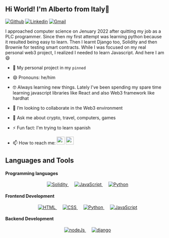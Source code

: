 ## Hi World! I'm Alberto from Italy👋

[![Github](https://img.shields.io/badge/-Github-000?style=flat&logo=Github&logoColor=white)](https://github.com/albeok)
[![Linkedin](https://img.shields.io/badge/-LinkedIn-blue?style=flat&logo=Linkedin&logoColor=white)](https://www.linkedin.com/in/alberto-t-876425203/)
[![Gmail](https://img.shields.io/badge/-Gmail-c14438?style=flat&logo=Gmail&logoColor=white)](mailto:albertotoscano997@gmail.com)

I approached computer science on Jenuary 2022 after quitting my job as a PLC programmer. Since then my first attempt was learning python because it resulted being easy to learn. Then I learnt Django too, Solidity and then Brownie for testing smart contracts. While I was focused on my real personal web3 project, I realized I needed to learn Javascript. And here I am 😄

- 🤖 My personal project in my `pinned`
- 😄 Pronouns: he/him
- 🤓 Always learning new things. Lately I've been spending my spare time learning javascript libraries like React and also Web3 framework like hardhat
- 👯 I’m looking to collaborate in the Web3 environment
- 💬 Ask me about crypto, travel, computers, games
- ⚡ Fun fact: I'm trying to learn spanish

- 📫 How to reach me:    [<img  height="25px" width="25px" src="https://img.icons8.com/color/48/000000/linkedin-circled--v1.png"/>](https://www.linkedin.com/in/alberto-t-876425203/)
   [<img height="25px" width="25px" src="https://img.icons8.com/fluency/48/000000/mail.png"/>](mailto:albertotoscano997@gmail.com)

## Languages and Tools

#### Programming languages
<p align="center"> 
  &emsp; 
  <a href="https://www.cprogramming.com/" target="_blank"> 
    <img alt="Solidity" src="https://img.shields.io/badge/-solidity-lightgrey">
  </a> 
  &emsp;
  <a href="https://developer.mozilla.org/en-US/docs/Web/JavaScript" target="_blank"> 
     <img alt="JavaScript" src="https://img.shields.io/badge/JavaScript%20-%23F7DF1E.svg?style=plastic&logo=javascript&logoColor=black">
   </a>
  &emsp;
   <a href="https://www.python.org" target="_blank">
    <img alt="Python" src="https://img.shields.io/badge/Python%20-%2314354C.svg?style=plastic&logo=python&logoColor=white">
  </a>
</p>

#### Frontend Development
<p align="center"> 
  &emsp; 
  <a href="https://www.w3.org/html/" target="_blank"> 
   <img alt="HTML" src="https://img.shields.io/badge/HTML5%20-%23E34F26.svg?style=plastic&logo=html5&logoColor=white">
  </a>   
  &emsp;
  <a href="https://www.w3schools.com/css/" target="_blank">
    <img alt="CSS" src="https://img.shields.io/badge/CSS%20-%231572B6.svg?style=plastic&logo=css3&logoColor=white">
  </a> 
  &emsp;
  <a href="https://www.python.org" target="_blank">
    <img alt="Python" src="https://img.shields.io/badge/react-%2361DAFB.svg?style=plastic&logo=React&logoColor=black">
  </a>
  &emsp;
  <a href="https://developer.mozilla.org/en-US/docs/Web/JavaScript" target="_blank"> 
     <img alt="JavaScript" src="https://img.shields.io/badge/JavaScript%20-%23F7DF1E.svg?style=plastic&logo=javascript&logoColor=black">
   </a>
</p>

#### Backend Development
<p align="center"> 
  &emsp; 
  <a href="https://www.w3.org/html/" target="_blank"> 
   <img alt="nodeJs" src="https://img.shields.io/badge/-nodejs-green">
  </a>   
  &emsp;
  <a href="https://www.w3schools.com/css/" target="_blank">
    <img alt="django" src="https://img.shields.io/badge/-Django-092E20.svg?logo=django&style=flat)](https://www.djangoproject.com/">
  </a> 
</p>

<!--
**albeok/albeok** is a ✨ _special_ ✨ repository because its `README.md` (this file) appears on your GitHub profile.

Here are some ideas to get you started:

- 🔭 I’m currently working on ...
- 🌱 I’m currently learning ...
- 👯 I’m looking to collaborate on ...
- 🤔 I’m looking for help with ...
- 💬 Ask me about ...
- 📫 How to reach me: ...
- 😄 Pronouns: ...
- ⚡ Fun fact: ...
-->
